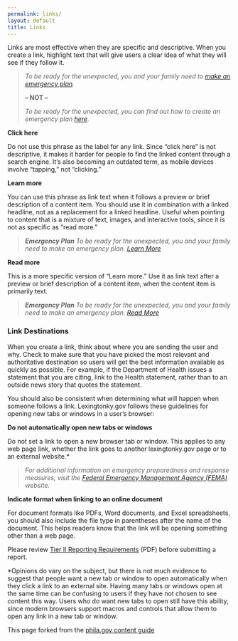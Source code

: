 ```yaml
---
permalink: links/
layout: default
title: Links
---
```


Links are most effective when they are specific and descriptive. When you create a link, highlight text that will give users a clear idea of what they will see if they follow it.

> *To be ready for the unexpected, you and your family need to [make an emergency plan](#).*
>
> **– NOT –**
>
> *To be ready for the unexpected, you can find out how to create an emergency plan [here](#).*

**Click here**

Do not use this phrase as the label for any link. Since “click here” is not descriptive, it makes it harder for people to find the linked content through a search engine. It’s also becoming an outdated term, as mobile devices involve “tapping,” not “clicking.”

**Learn more**

You can use this phrase as link text when it follows a preview or brief description of a content item. You should use it in combination with a linked headline, not as a replacement for a linked headline. Useful when pointing to content that is a mixture of text, images, and interactive tools, since it is not as specific as “read more.”
> **_Emergency Plan_**
> *To be ready for the unexpected, you and your family need to make an emergency plan.*
> *[Learn More](#)*

**Read more**

This is a more specific version of “Learn more.” Use it as link text after a preview or brief description of a content item, when the content item is primarily text.
> **_Emergency Plan_**
> *To be ready for the unexpected, you and your family need to make an emergency plan.*
> *[Read More](#)*

### Link Destinations

When you create a link, think about where you are sending the user and why. Check to make sure that you have picked the most relevant and authoritative destination so users will get the best information available as quickly as possible. For example, if the Department of Health issues a statement that you are citing, link to the Health statement, rather than to an outside news story that quotes the statement.

You should also be consistent when determining what will happen when someone follows a link. Lexingtonky.gov follows these guidelines for opening new tabs or windows in a user’s browser:

**Do not automatically open new tabs or windows**

Do not set a link to open a new browser tab or window. This applies to any web page link, whether the link goes to another lexingtonky.gov page or to an external website.*

> *For additional information on emergency preparedness and response measures, visit the [Federal Emergency Management Agency (FEMA)](#) website.*

**Indicate format when linking to an online document**

For document formats like PDFs, Word documents, and Excel spreadsheets, you should also include the file type in parentheses after the name of the document. This helps readers know that the link will be opening something other than a web page.

Please review [Tier II Reporting Requirements](#) (PDF) before submitting a report.


*Opinions do vary on the subject, but there is not much evidence to suggest that people want a new tab or window to open automatically when they click a link to an external site. Having many tabs or windows open at the same time can be confusing to users if they have not chosen to see content this way. Users who do want new tabs to open still have this ability, since modern browsers support macros and controls that allow them to open any link in a new tab or window.

This page forked from the [phila.gov content guide](https://alpha.phila.gov/content-style-guide/links/)

